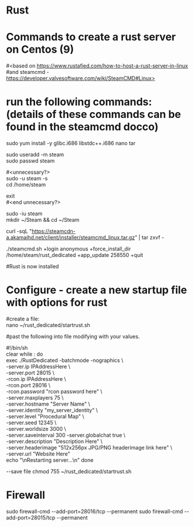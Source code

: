 # Rust
# Commands to create a rust server on Centos (9)

#<based on https://www.rustafied.com/how-to-host-a-rust-server-in-linux
#and steamcmd - https://developer.valvesoftware.com/wiki/SteamCMD#Linux>

# run the following commands: (details of these commands can be found in the steamcmd docco)

sudo yum install -y glibc.i686 libstdc++.i686 nano tar  

sudo useradd -m steam  
sudo passwd steam  

#<unnecessary?>  
sudo -u steam -s  
cd /home/steam  
  
exit  
#<end unnecessary?>  
  
sudo -iu steam  
mkdir ~/Steam && cd ~/Steam  
  
curl -sqL "https://steamcdn-a.akamaihd.net/client/installer/steamcmd_linux.tar.gz" | tar zxvf -  
  
./steamcmd.sh +login anonymous +force_install_dir /home/steam/rust_dedicated +app_update 258550 +quit  

#Rust is now installed

# Configure - create a new startup file with options for rust  
#create a file:  
nano ~/rust_dedicated/startrust.sh  
  
#past the following into file modifying with your values.

#!/bin/sh  
clear while : do  
  exec ./RustDedicated -batchmode -nographics \  
  -server.ip IPAddressHere \  
  -server.port 28015 \  
  -rcon.ip IPAddressHere \  
  -rcon.port 28016 \  
  -rcon.password "rcon password here" \  
  -server.maxplayers 75 \  
  -server.hostname "Server Name" \  
  -server.identity "my_server_identity" \  
  -server.level "Procedural Map" \  
  -server.seed 12345 \  
  -server.worldsize 3000 \  
  -server.saveinterval 300 \-server.globalchat true \  
  -server.description "Description Here" \  
  -server.headerimage "512x256px JPG/PNG headerimage link here" \  
  -server.url "Website Here"  
  echo "\nRestarting server...\n" done  

--save file
chmod 755 ~/rust_dedicated/startrust.sh 

# Firewall
sudo firewall-cmd --add-port=28016/tcp --permanent
sudo firewall-cmd --add-port=28015/tcp --permanent

